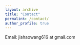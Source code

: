 ```yaml
---
layout: archive
title: "Contact"
permalink: /contact/
author_profile: true
---
```

Email: jiahaowang616 at gmail.com

